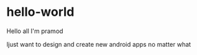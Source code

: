 # hello-world
Hello all
I'm pramod

Ijust want to design and create new android apps no matter what
